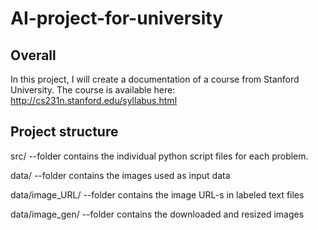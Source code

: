 # AI-project-for-university

## Overall
In this project, I will create a documentation of a course from Stanford University.
The course is available here: http://cs231n.stanford.edu/syllabus.html

## Project structure

src/ --folder contains the individual python script files for each problem.

data/ --folder contains the images used as input data

data/image_URL/ --folder contains the image URL-s in labeled text files

data/image_gen/ --folder contains the downloaded and resized images
